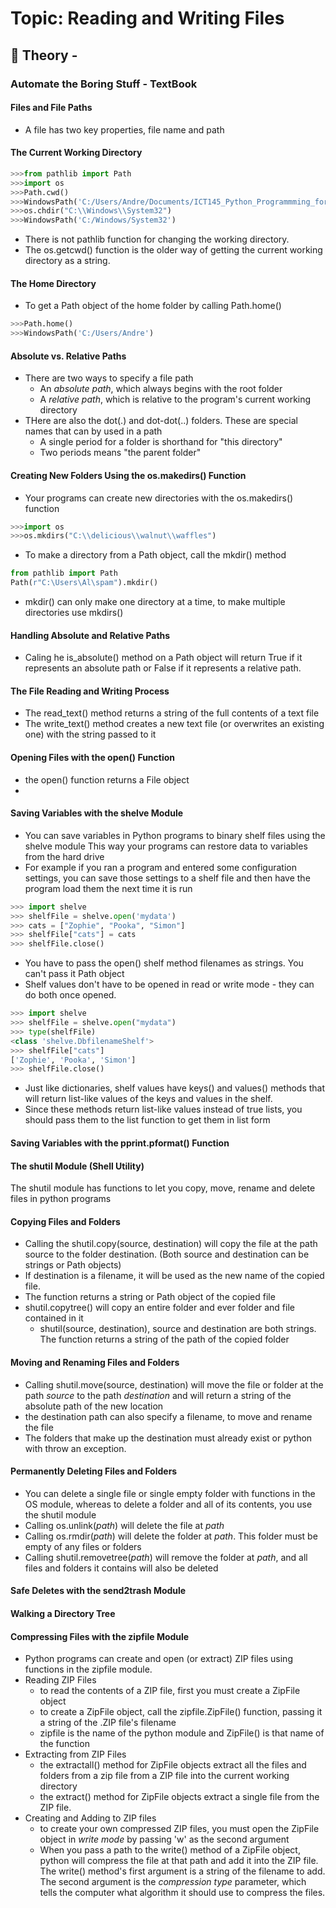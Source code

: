 # Topic: Reading and Writing Files

## 📖 Theory - 

### Automate the Boring Stuff - TextBook

#### **Files and File Paths**

- A file has two key properties, file name and path

#### **The Current Working Directory**

```python
>>>from pathlib import Path
>>>import os
>>>Path.cwd()
>>>WindowsPath('C:/Users/Andre/Documents/ICT145_Python_Programmming_for_Everyone/Github_Repo_Python_Learning_Log/python-learning-log/Topics/Input_Validation/mini_projects')
>>>os.chdir("C:\\Windows\\System32")
>>>WindowsPath('C:/Windows/System32')
```
- There is not pathlib function for changing the working directory.
- The os.getcwd() function is the older way of getting the current working directory as a string.

#### The Home Directory
- To get a Path object of the home folder by calling Path.home()
```python
>>>Path.home()
>>>WindowsPath('C:/Users/Andre')
```

#### Absolute vs. Relative Paths
- There are two ways to specify a file path
  - An *absolute path*, which always begins with the root folder
  - A *relative path*, which is relative to the program's current working directory
- THere are also the dot(.) and dot-dot(..) folders. These are special names that can by used in a path
  - A single period for a folder is shorthand for "this directory"
  - Two periods means "the parent folder"

#### Creating New Folders Using the os.makedirs() Function
- Your programs can create new directories with the os.makedirs() function
```python
>>>import os
>>>os.mkdirs("C:\\delicious\\walnut\\waffles")
```
- To make a directory from a Path object, call the mkdir() method
```python
from pathlib import Path
Path(r"C:\Users\Al\spam").mkdir()
```
- mkdir() can only make one directory at a time, to make multiple directories use mkdirs()

#### Handling Absolute and Relative Paths
- Caling he is_absolute() method on a Path object will return True if it represents an 
absolute path or False if it represents a relative path.

#### The File Reading and Writing Process
- The read_text() method returns a string of the full contents of a text file
- The write_text() method creates a new text file (or overwrites an existing one)
with the string passed to it

#### Opening Files with the open() Function
- the open() function returns a File object
- 

#### Saving Variables with the shelve Module
- You can save variables in Python programs to binary shelf files using the shelve module
This way your programs can restore data to variables from the hard drive
- For example if you ran a program and entered some configuration settings, you
can save those settings to a shelf file and then have the program load them the
next time it is run
```python
>>> import shelve
>>> shelfFile = shelve.open('mydata')
>>> cats = ["Zophie", "Pooka", "Simon"]
>>> shelfFile["cats"] = cats
>>> shelfFile.close()
```
- You have to pass the open() shelf method filenames as strings. You can't pass it Path object
- Shelf values don't have to be opened in read or write mode - they can do both once opened.
```python
>>> import shelve
>>> shelfFile = shelve.open("mydata")
>>> type(shelfFile)
<class 'shelve.DbfilenameShelf'>
>>> shelfFile["cats"]
['Zophie', 'Pooka', 'Simon']
>>> shelfFile.close()
```
- Just like dictionaries, shelf values have keys() and values() methods that will return list-like values of the keys and values in the shelf.
- Since these methods return list-like values instead of true lists, you should pass them to the list function to get them in list form

#### Saving Variables with the pprint.pformat() Function

#### The shutil Module (Shell Utility)

The shutil module has functions to let you copy, move, rename and delete files in python programs

#### Copying Files and Folders

- Calling the shutil.copy(source, destination) will copy the file at the path source 
to the folder destination. (Both source and destination can be strings or Path objects)
- If destination is a filename, it will be used as the new name of the copied file.
- The function returns a string or Path object of the copied file
- shutil.copytree() will copy an entire folder and ever folder and file contained in it
  - shutil(source, destination), source and destination are both strings. The function returns a string of the path of the copied folder

#### Moving and Renaming Files and Folders

- Calling shutil.move(source, destination) will move the file or folder at the path
  *source* to the path *destination* and will return a string of the absolute path of the new location
- the destination path can also specify a filename, to move and rename the file
- The folders that make up the destination must already exist or python with throw an exception.

#### Permanently Deleting Files and Folders

- You can delete a single file or single empty folder with functions in the OS module, whereas
  to delete a folder and all of its contents, you use the shutil module
- Calling os.unlink(*path*) will delete the file at *path*
- Calling os.rmdir(*path*) will delete the folder at *path*. This folder must be empty of any files or folders
- Calling shutil.removetree(*path*) will remove the folder at *path*, and all files and folders it contains will also be deleted

#### Safe Deletes with the send2trash Module

#### Walking a Directory Tree

#### Compressing Files with the zipfile Module
- Python programs can create and open (or extract) ZIP files using functions in the zipfile module.
- Reading ZIP Files
  - to read the contents of a ZIP file, first you must create a ZipFile object
  - to create a ZipFile object, call the zipfile.ZipFile() function, passing it a string of the .ZIP file's filename
  - zipfile is the name of the python module and ZipFile() is that name of the function
- Extracting from ZIP Files
  - the extractall() method for ZipFile objects extract all the files and folders from a zip file
    from a ZIP file into the current working directory
  - the extract() method for ZipFile objects extract a single file from the ZIP file.
- Creating and Adding to ZIP files
  - to create your own compressed ZIP files, you must open the ZipFile object in *write mode* by passing 'w' as the second argument
  - When you pass a path to the write() method of a ZipFile object, python will compress the file at that path and add it into the ZIP file. The write() method's first argument is a string of the filename to add. The second argument is the *compression type* parameter, which tells the computer what algorithm it should use to compress the files.